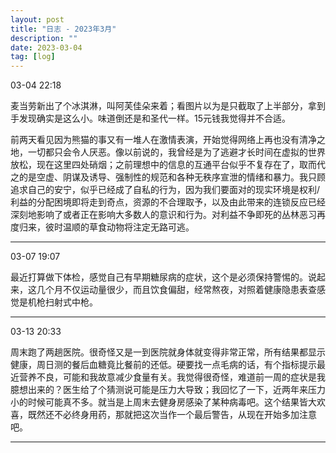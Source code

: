 ```yaml
---
layout: post
title: "日志 - 2023年3月"
description: ""
date: 2023-03-04
tag: [log]
---
```

03-04 22:18

麦当劳新出了个冰淇淋，叫阿芙佳朵来着；看图片以为是只截取了上半部分，拿到手发现确实是这么小。味道倒还是和圣代一样。15元钱我觉得并不合适。

前两天看见因为熊猫的事又有一堆人在激情表演，开始觉得网络上再也没有清净之地，一切都只会令人厌恶。像以前说的，我曾经是为了逃避才长时间在虚拟的世界放松，现在这里四处硝烟；之前理想中的信息的互通平台似乎不复存在了，取而代之的是空虚、阴谋及诱导、强制性的规范和各种无秩序宣泄的情绪和暴力。我只顾追求自己的安宁，似乎已经成了自私的行为，因为我们要面对的现实环境是权利/利益的分配困境即将走到奇点，资源的不合理取予，以及由此带来的连锁反应已经深刻地影响了或者正在影响大多数人的意识和行为。对利益不争即死的丛林恶习再度归来，彼时温顺的草食动物将注定无路可逃。

---
03-07 19:07

最近打算做下体检，感觉自己有早期糖尿病的症状，这个是必须保持警惕的。说起来，这几个月不仅运动量很少，而且饮食偏甜，经常熬夜，对照着健康隐患表查感觉是机枪扫射式中枪。

---
03-13 20:33

周末跑了两趟医院。很奇怪又是一到医院就身体就变得非常正常，所有结果都显示健康，周日测的餐后血糖竟比餐前的还低。硬要找一点毛病的话，有个指标提示最近营养不良，可能和我故意减少食量有关。我觉得很奇怪，难道前一周的症状是我臆想出来的？医生给了个猜测说可能是压力大导致；我回忆了一下，近两年来压力小的时候可能真不多。就当是上周末去健身房感染了某种病毒吧。这个结果皆大欢喜，既然还不必终身用药，那就把这次当作一个最后警告，从现在开始多加注意吧。

---